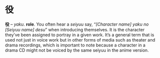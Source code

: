 # 役

**役** – *yaku*. **role**. You often hear a *seiyuu* say, “*[Character name] yaku no [Seiyuu name] desu*” when introducing themselves. It is the character they’ve been assigned to portray in a given work. It’s a general term that is used not just in voice work but in other forms of media such as theater and drama recordings, which is important to note because a character in a drama CD might not be voiced by the same seiyuu in the anime version.
